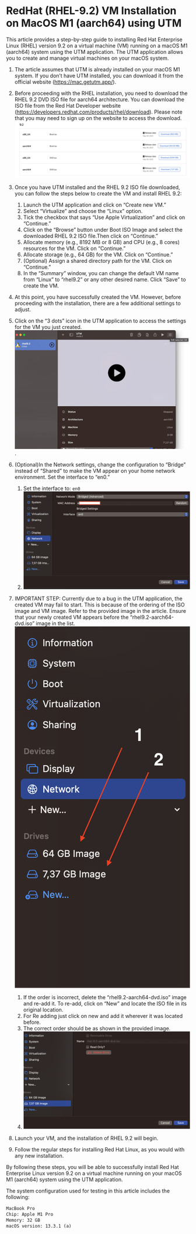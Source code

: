 # RedHat (RHEL-9.2) VM Installation on MacOS M1 (aarch64) using UTM

This article provides a step-by-step guide to installing Red Hat Enterprise Linux (RHEL) version 9.2 on a virtual machine (VM) running on a macOS M1 (aarch64) system using the UTM application. The UTM application allows you to create and manage virtual machines on your macOS system.

1. The article assumes that UTM is already installed on your macOS M1 system. If you don’t have UTM installed, you can download it from the official website (https://mac.getutm.app/).
2. Before proceeding with the RHEL installation, you need to download the RHEL 9.2 DVD ISO file for aarch64 architecture. You can download the ISO file from the Red Hat Developer website (https://developers.redhat.com/products/rhel/download). Please note that you may need to sign up on the website to access the download. ![rhel-1](/resources/other/rhel-d1.png)
   
3. Once you have UTM installed and the RHEL 9.2 ISO file downloaded, you can follow the steps below to create the VM and install RHEL 9.2:
   1. Launch the UTM application and click on “Create new VM.”
   2. Select “Virtualize” and choose the “Linux” option.
   3. Tick the checkbox that says “Use Apple Virtualization” and click on “Continue.”
   4. Click on the “Browse” button under Boot ISO Image and select the downloaded RHEL 9.2 ISO file.Then click on “Continue.”
   5. Allocate memory (e.g., 8192 MB or 8 GB) and CPU (e.g., 8 cores) resources for the VM. Click on “Continue.”
   6. Allocate storage (e.g., 64 GB) for the VM. Click on “Continue.”
   7. (Optional) Assign a shared directory path for the VM. Click on “Continue.”
   8. In the “Summary” window, you can change the default VM name from “Linux” to “rhel9.2” or any other desired name. Click “Save” to create the VM.

4. At this point, you have successfully created the VM. However, before proceeding with the installation, there are a few additional settings to adjust.

5. Click on the “3 dots” icon in the UTM application to access the settings for the VM you just created.
![rhel-2](/resources/other/rhel-d2.webp).
6. (Optional)In the Network settings, change the configuration to “Bridge” instead of “Shared” to make the VM appear on your home network environment. Set the interface to “en0.”
   1. Set the interface to: `en0`
   2. ![rhel-3](/resources/other/rhel-d3.png)

7. IMPORTANT STEP: 
Currently due to a bug in the UTM application, the created VM may fail to start. This is because of the ordering of the ISO image and VM image. Refer to the provided image in the article. Ensure that your newly created VM appears before the “rhel9.2-aarch64-dvd.iso” image in the list.
![rhel-4](/resources/other/rhel-d4.png)
   1. If the order is incorrect, delete the “rhel9.2-aarch64-dvd.iso” image and re-add it. To re-add, click on “New” and locate the ISO file in its original location.
   2. For Re adding just click on new and add it wherever it was located before.
   3. The correct order should be as shown in the provided image.
   4. ![rhel-5](/resources/other/rhel-d5.png)


8. Launch your VM, and the installation of RHEL 9.2 will begin.
9. Follow the regular steps for installing Red Hat Linux, as you would with any new installation.
   
By following these steps, you will be able to successfully install Red Hat Enterprise Linux version 9.2 on a virtual machine running on your macOS M1 (aarch64) system using the UTM application.

The system configuration used for testing in this article includes the following:
```
MacBook Pro
Chip: Apple M1 Pro
Memory: 32 GB
macOS version: 13.3.1 (a)
```